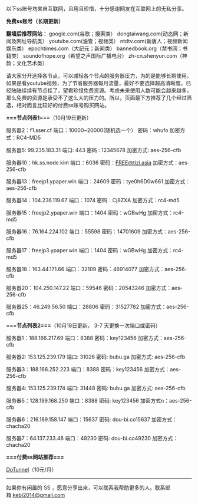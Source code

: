 以下ss账号均来自互联网，且用且珍惜，十分感谢网友在互联网上的无私分享。

**免费ss账号（长期更新）**

**翻墙后推荐网站：** google.com(谷歌；搜索类） dongtaiwang.com(动态网；新闻及网址导航类）  youtube.com(油管；视频类）  ntdtv.com(新唐人；视频新闻娱乐类）    epochtimes.com（大纪元；新闻类）   bannedbook.org（禁书网；书籍类）   soundofhope.org（希望之声国际广播电台）
    zh-cn.shenyun.com（神韵；文化艺术类）


请大家分开选择各节点，可以减轻各个节点的服务器压力，为的是能够长期使用。如果是看youtube视频，为了节省服务器每月流量，最好不要选择超高清晰度。已经陆陆续续有节点挂了，望君珍惜免费资源。考虑未来使用人数可能会越来越多，那么免费的资源是承受不了这么大的压力的。所以，页面最下方推荐了几个经过筛选，相对而言比较好的付费ss账号购买网站。

**===节点列表1===**（10月19日更新）

服务器2：f1.sser.cf
端口：10000~20000(随机选一个）
密码：whufo
加密方式：RC4-MD5

服务器5: 99.235.183.31
端口:  443
密码 : 12345678
加密方式: aes-256-cfb

服务器10：hk.ss.node.kim
端口：6036
密码：FREE@tizi.asia
加密方式：aes-256-cfb


服务器13：freejp1.ypaper.win
端口：24609
密码：tye0h6D0w661
加密方式：aes-256-cfb

服务器14：104.236.119.67
端口：1074
密码：Cj8ZXA
加密方式：rc4-md5

服务器15：freejp2.ypaper.win
端口：1404
密码：wGBwHg
加密方式：rc4-md5


服务器16：76.164.224.102
端口：55598
密码：14701609
加密方式：aes-256-cfb



服务器17：freejp3.ypaper.win
端口：1404
密码：wGBwHg
加密方式：rc4-md5

服务器18：163.44.171.66
端口：32109
密码：46914077
加密方式：aes-256-cfb

服务器20：104.250.147.22
端口：59546
密码：20543246
加密方式：aes-256-cfb

服务器25：46.249.56.50
端口：28806
密码：31527782
加密方式：aes-256-cfb



**===节点列表2===**（10月18日更新， 3-7 天更换一次端口或密码）

服务器1：188.166.217.69  端口：8388  密码：key123456   加密方式：aes-256-cfb

服务器2: 153.125.239.179 端口: 31026  密码: bubu.ga   加密方式: aes-256-cfb

服务器3：188.166.252.223 端口：8388  密码：key123456   加密方式：aes-256-cfb

服务器4: 153.125.239.174 端口: 31448 密码: bubu.ga    加密方式: aes-256-cfb

服务器5：128.199.168.250 端口：8388  密码: key123456   加密方式n：aes-256-cfb

服务器6：216.189.158.147 端口：15637  密码: dou-bi.co15637  加密方式：chacha20

服务器7：64.137.233.48 端口：49230  密码: dou-bi.co49230 加密方式：chacha20

**===付费ss网站推荐===**

 [DoTunnel](https://www.dotunnel001.com/cart)（10元/月）




***


如果你有闲置的 SS ，愿意分享出来，可以联系我帮助更多的人。联系邮箱:kebi2014@gmail.com



